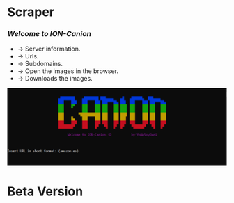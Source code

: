 # Scraper

### *Welcome to ION-Canion*

* -> Server information.
* -> Urls.
* -> Subdomains.
* -> Open the images in the browser.
* -> Downloads the images.





![alt text](https://github.com/NoSoyDani/Scraper/blob/master/o.PNG)


# Beta Version
